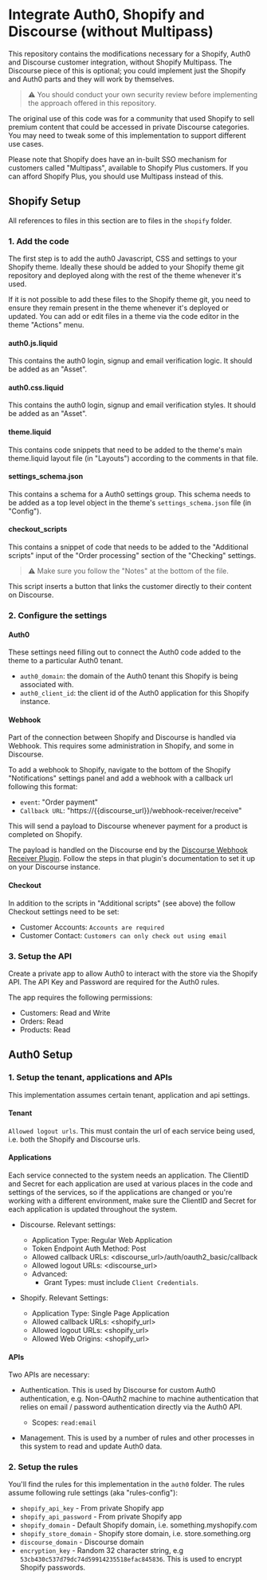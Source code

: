 # Integrate Auth0, Shopify and Discourse (without Multipass)

This repository contains the modifications necessary for a Shopify, Auth0 and Discourse customer integration, without Shopify Multipass. The Discourse piece of this is optional; you could implement just the Shopify and Auth0 parts and they will work by themselves.

> :warning: You should conduct your own security review before implementing the approach offered in this repository.

The original use of this code was for a community that used Shopify to sell premium content that could be accessed in private Discourse categories. You may need to tweak some of this implementation to support different use cases.

Please note that Shopify does have an in-built SSO mechanism for customers called "Multipass", available to Shopify Plus customers. If you can afford Shopify Plus, you should use Multipass instead of this.

## Shopify Setup

All references to files in this section are to files in the ``shopify`` folder.

### 1. Add the code

The first step is to add the auth0 Javascript, CSS and settings to your Shopify theme. Ideally these should be added to your Shopify theme git repository and deployed along with the rest of the theme whenever it's used.

If it is not possible to add these files to the Shopify theme git, you need to ensure they remain present in the theme whenever it's deployed or updated. You can add or edit files in a theme via the code editor in the theme "Actions" menu.

#### auth0.js.liquid

This contains the auth0 login, signup and email verification logic. It should be added as an "Asset".

#### auth0.css.liquid

This contains the auth0 login, signup and email verification styles. It should be added as an "Asset".

#### theme.liquid

This contains code snippets that need to be added to the theme's main theme.liquid layout file (in "Layouts") according to the comments in that file.

#### settings_schema.json

This contains a schema for a Auth0 settings group. This schema needs to be added as a top level object in the theme's ``settings_schema.json`` file (in "Config").

#### checkout_scripts

This contains a snippet of code that needs to be added to the "Additional scripts" input of the "Order processing" section of the "Checking" settings.

> :warning: Make sure you follow the "Notes" at the bottom of the file.

This script inserts a button that links the customer directly to their content on Discourse.

### 2. Configure the settings

#### Auth0

These settings need filling out to connect the Auth0 code added to the theme to a particular Auth0 tenant.

- ``auth0_domain``: the domain of the Auth0 tenant this Shopify is being associated with.
- ``auth0_client_id``: the client id of the Auth0 application for this Shopify instance.

#### Webhook

Part of the connection between Shopify and Discourse is handled via Webhook. This requires some administration in Shopify, and some in Discourse.

To add a webhook to Shopify, navigate to the bottom of the Shopify "Notifications" settings panel and add a webhook with a callback url following this format:

- ``event``: "Order payment"
- ``Callback URL``: "https://{{discourse_url}}/webhook-receiver/receive"

This will send a payload to Discourse whenever payment for a product is completed on Shopify. 

The payload is handled on the Discourse end by the [Discourse Webhook Receiver Plugin](https://thepavilion.io/c/knowledge/discourse/webhook-receiver/200). Follow the steps in that plugin's documentation to set it up on your Discourse instance.

#### Checkout

In addition to the scripts in "Additional scripts" (see above) the follow Checkout settings need to be set:

- Customer Accounts: ``Accounts are required``
- Customer Contact: ``Customers can only check out using email``

### 3. Setup the API

Create a private app to allow Auth0 to interact with the store via the Shopify API. The API Key and Password are required for the Auth0 rules. 

The app requires the following permissions:
- Customers: Read and Write
- Orders: Read
- Products: Read

## Auth0 Setup

### 1. Setup the tenant, applications and APIs

This implementation assumes certain tenant, application and api settings.

#### Tenant

``Allowed logout urls``. This must contain the url of each service being used, i.e. both the Shopify and Discourse urls.

#### Applications

Each service connected to the system needs an application. The ClientID and Secret for each application are used at various places in the code and settings of the services, so if the applications are changed or you're working with a different environment, make sure the ClientID and Secret for each application is updated throughout the system.

- Discourse. Relevant settings:
   - Application Type: Regular Web Application
   - Token Endpoint Auth Method: Post
   - Allowed callback URLs: <discourse_url>/auth/oauth2_basic/callback
   - Allowed logout URLs: <discourse_url>
   - Advanced:
      - Grant Types: must include ``Client Credentials``.
  
- Shopify. Relevant Settings:
   - Application Type: Single Page Application
   - Allowed callback URLs: <shopify_url>
   - Allowed logout URLs: <shopify_url>
   - Allowed Web Origins: <shopify_url>

#### APIs

Two APIs are necessary:

- Authentication. This is used by Discourse for custom Auth0 authentication, e.g. Non-OAuth2 machine to machine authentication that relies on email / password authentication directly via the Auth0 API.

    - Scopes: ``read:email``

- Management. This is used by a number of rules and other processes in this system to read and update Auth0 data.

### 2. Setup the rules

You'll find the rules for this implementation in the ``auth0`` folder. The rules assume following rule settings (aka "rules-config"):

- ``shopify_api_key`` - From private Shopify app
- ``shopify_api_password`` - From private Shopify app
- ``shopify_domain`` - Default Shopify domain, i.e. something.myshopify.com
- ``shopify_store_domain`` - Shopify store domain, i.e. store.something.org
- ``discourse_domain`` - Discourse domain
- ``encryption_key`` - Random 32 character string, e.g ``53cb430c537d79dc74d59914235518efac845836``. This is used to encrypt Shopify passwords.
